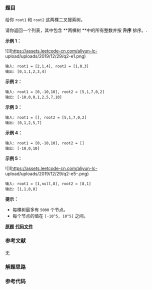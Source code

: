 ### 题目
给你 `root1` 和 `root2` 这两棵二叉搜索树。

请你返回一个列表，其中包含  **两棵树  **中的所有整数并按 **升序** 排序。.



**示例 1：**

![](https://assets.leetcode-cn.com/aliyun-lc-
upload/uploads/2019/12/29/q2-e1.png)

    
    
    输入: root1 = [2,1,4], root2 = [1,0,3]
    输出: [0,1,1,2,3,4]
    

**示例 2：**

    
    
    输入: root1 = [0,-10,10], root2 = [5,1,7,0,2]
    输出: [-10,0,0,1,2,5,7,10]
    

**示例 3：**

    
    
    输入: root1 = [], root2 = [5,1,7,0,2]
    输出: [0,1,2,5,7]
    

**示例 4：**

    
    
    输入: root1 = [0,-10,10], root2 = []
    输出: [-10,0,10]
    

**示例 5：**

![](https://assets.leetcode-cn.com/aliyun-lc-
upload/uploads/2019/12/29/q2-e5-.png)

    
    
    输入: root1 = [1,null,8], root2 = [8,1]
    输出: [1,1,8,8]
    



**提示：**

  * 每棵树最多有 `5000` 个节点。
  * 每个节点的值在 `[-10^5, 10^5]` 之间。

 **[原题](https://leetcode-cn.com/problems/all-elements-in-two-binary-search-trees/)**    **[代码文件]()**


### 参考文献
无

### 解题思路




### 参考代码

```go


```




